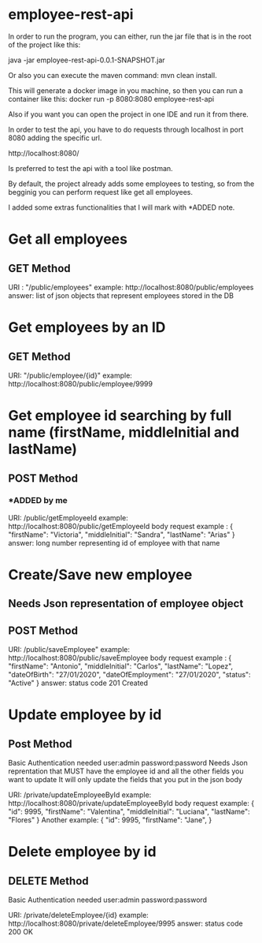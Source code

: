 # employee-rest-api

In order to run the program, you can either, run the jar file that is in the root of the project like this:

java -jar employee-rest-api-0.0.1-SNAPSHOT.jar

Or also you can execute the maven command: mvn clean install.

This will generate a docker image in you machine, so then you can run a container like this:
docker run -p 8080:8080 employee-rest-api

Also if you want you can open the project in one IDE and run it from there.

In order to test the api, you have to do requests through localhost in port 8080 adding the specific url.

http://localhost:8080/

Is preferred to test the api with a tool like postman.

By default, the project already adds some employees to testing, so from the begginig you can perform request like get all employees.

I added some extras functionalities that I will mark with *ADDED note.

# Get all employees
## GET Method
URI : "/public/employees"
example: http://localhost:8080/public/employees
answer: list of json objects that represent employees stored in the DB

# Get employees by an ID
## GET Method
URI: "/public/employee/{id}"
example: http://localhost:8080/public/employee/9999


# Get employee id searching by full name (firstName, middleInitial and lastName)
## POST Method
### *ADDED by me
URI: /public/getEmployeeId
example:  http://localhost:8080/public/getEmployeeId
body request example : 
{
	"firstName": "Victoria",
    "middleInitial": "Sandra",
    "lastName": "Arias"
} 
answer: long number representing id of employee with that name



# Create/Save new employee
## Needs Json representation of employee object
## POST Method
URI: /public/saveEmployee"
example:  http://localhost:8080/public/saveEmployee
body request example : 
{
    "firstName": "Antonio",
    "middleInitial": "Carlos",
    "lastName": "Lopez",
    "dateOfBirth": "27/01/2020",
    "dateOfEmployment": "27/01/2020",
    "status": "Active"
}
answer: status code 201 Created

# Update employee by id
## Post Method
Basic Authentication needed  user:admin password:password
Needs Json reprentation that MUST have the employee id and all the other fields you want to update
It will only update the fields that you put in the json body

URI: /private/updateEmployeeById
example: http://localhost:8080/private/updateEmployeeById
body request example:
{
   "id": 9995,
    "firstName": "Valentina",
    "middleInitial": "Luciana",
    "lastName": "Flores"
}
Another example:
{
   "id": 9995,
    "firstName": "Jane",
}


# Delete employee by id
## DELETE Method
Basic Authentication needed  user:admin password:password

URI: /private/deleteEmployee/{id}
example: http://localhost:8080/private/deleteEmployee/9995
answer: status code 200 OK

